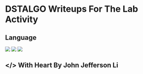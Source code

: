 # DSTALGO Writeups For The Lab Activity

## Language
<a><img src="https://img.icons8.com/color/48/000000/git.png"/></a>
<img src="https://img.icons8.com/fluent/48/000000/github.png"/>
<img src="https://img.icons8.com/color/48/000000/c-sharp-logo.png"/>


## </> With Heart By John Jefferson Li
